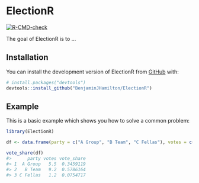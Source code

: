 
<!-- README.md is generated from README.Rmd. Please edit that file -->

# ElectionR

<!-- badges: start -->

[![R-CMD-check](https://github.com/BenjaminJHamilton/ElectionR/actions/workflows/R-CMD-check.yaml/badge.svg)](https://github.com/BenjaminJHamilton/ElectionR/actions/workflows/R-CMD-check.yaml)
<!-- badges: end -->

The goal of ElectionR is to …

## Installation

You can install the development version of ElectionR from
[GitHub](https://github.com/) with:

``` r
# install.packages("devtools")
devtools::install_github("BenjaminJHamilton/ElectionR")
```

## Example

This is a basic example which shows you how to solve a common problem:

``` r
library(ElectionR)

df <- data.frame(party = c("A Group", "B Team", "C Fellas"), votes = c(5.5, 9.2, 1.2))

vote_share(df)
#>      party votes vote_share
#> 1  A Group   5.5  0.3459119
#> 2   B Team   9.2  0.5786164
#> 3 C Fellas   1.2  0.0754717
```
